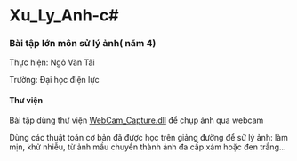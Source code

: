 # Xu_Ly_Anh-c#

<h3>Bài tập lớn môn sử lý ảnh( năm 4)</h3></p>
Thực hiện: Ngô Văn Tải </p>
Trường: Đại học điện lực</p>
</p>
<h4>Thư viện</h4> <p>
Bài tập dùng thư viện <a href="https://easywebcam.codeplex.com/" title="	
WebCam Library for WinForm and WPF with C# and VB.NET">WebCam_Capture.dll</a> để chụp ảnh qua webcam
<p>
Dùng các thuật toán cơ bản đã được học trên giảng đường để sử lý ảnh: làm mịn, khử nhiễu, từ ảnh mầu chuyển thành ảnh 
đa cấp xám hoặc đen trắng...

